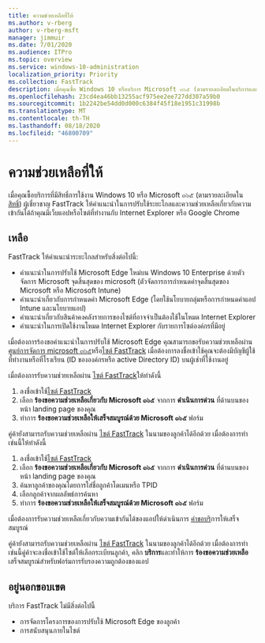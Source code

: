 ```yaml
---
title: ความช่วยเหลือที่ให้
ms.author: v-rberg
author: v-rberg-msft
manager: jimmuir
ms.date: 7/01/2020
ms.audience: ITPro
ms.topic: overview
ms.service: windows-10-administration
localization_priority: Priority
ms.collection: FastTrack
description: เมื่อคุณซื้อ Windows 10 หรือบริการ Microsoft ๓๖๕ (ตามรายละเอียดในบริการและแผนที่มีสิทธิ์การใช้งาน) ผู้เชี่ยวชาญ FastTrack ให้คำแนะนำในการใช้งานระยะไกลและความช่วยเหลือเกี่ยวกับความเข้ากันได้ถ้าคุณมีเว็บแอปหรือไซต์ที่ทำงานกับ Internet Explorer หรือ Google Chrome
ms.openlocfilehash: 23cd4ea46bb13255acf975ee2ee727dd307a59b0
ms.sourcegitcommit: 1b2242be54dd0d000c6384f45f18e1951c31998b
ms.translationtype: MT
ms.contentlocale: th-TH
ms.lasthandoff: 08/18/2020
ms.locfileid: "46800709"
---
```

# <a name="assistance-offered"></a>ความช่วยเหลือที่ให้

เมื่อคุณซื้อบริการที่มีสิทธิ์การใช้งาน Windows 10 หรือ Microsoft ๓๖๕ (ตามรายละเอียดใน [สิทธิ์](eligibility.md)) ผู้เชี่ยวชาญ FastTrack ให้คำแนะนำในการปรับใช้ระยะไกลและความช่วยเหลือเกี่ยวกับความเข้ากันได้ถ้าคุณมีเว็บแอปหรือไซต์ที่ทำงานกับ Internet Explorer หรือ Google Chrome 

## <a name="assistance"></a>เหลือ

FastTrack ให้คำแนะนำระยะไกลสำหรับสิ่งต่อไปนี้:
- คำแนะนำในการปรับใช้ Microsoft Edge ใหม่บน Windows 10 Enterprise ด้วยตัวจัดการ Microsoft จุดสิ้นสุดของ microsoft (ตัวจัดการการกำหนดค่าจุดสิ้นสุดของ Microsoft หรือ Microsoft Intune)
- คำแนะนำเกี่ยวกับการกำหนดค่า Microsoft Edge (โดยใช้นโยบายกลุ่มหรือการกำหนดค่าแอป Intune และนโยบายแอป)
- คำแนะนำเกี่ยวกับสินค้าคงคลังรายการของไซต์ที่อาจจำเป็นต้องใช้ในโหมด Internet Explorer
- คำแนะนำในการเปิดใช้งานโหมด Internet Explorer กับรายการไซต์องค์กรที่มีอยู่

เมื่อต้องการร้องขอคำแนะนำในการปรับใช้ Microsoft Edge คุณสามารถขอรับความช่วยเหลือผ่าน[ศูนย์การจัดการ microsoft ๓๖๕](https://go.microsoft.com/fwlink/?linkid=2032704)หรือ[ไซต์ FastTrack](https://go.microsoft.com/fwlink/?linkid=780698) เมื่อต้องการลงชื่อเข้าใช้คุณจะต้องมีบัญชีผู้ใช้ที่ทำงานหรือที่โรงเรียน (ID ขององค์กรหรือ active Directory ID) บนผู้เช่าที่ใช้งานอยู่ 

เมื่อต้องการรับความช่วยเหลือผ่าน [ไซต์ FastTrack](https://go.microsoft.com/fwlink/?linkid=780698)ให้ทำดังนี้ 
1.    ลงชื่อเข้าใช้[ไซต์ FastTrack](https://go.microsoft.com/fwlink/?linkid=780698) 
2.    เลือก **ร้องขอความช่วยเหลือเกี่ยวกับ Microsoft ๓๖๕** จากการ **ดำเนินการด่วน** ที่ด้านบนของหน้า landing page ของคุณ
3.    ทำการ **ร้องขอความช่วยเหลือให้เสร็จสมบูรณ์ด้วย Microsoft ๓๖๕** ฟอร์ม
  
คู่ค้ายังสามารถรับความช่วยเหลือผ่าน [ไซต์ FastTrack](https://go.microsoft.com/fwlink/?linkid=780698) ในนามของลูกค้าได้อีกด้วย เมื่อต้องการทำเช่นนี้ให้ทำดังนี้
1.    ลงชื่อเข้าใช้[ไซต์ FastTrack](https://go.microsoft.com/fwlink/?linkid=780698) 
2.    เลือก **ร้องขอความช่วยเหลือเกี่ยวกับ Microsoft ๓๖๕** จากการ **ดำเนินการด่วน** ที่ด้านบนของหน้า landing page ของคุณ
3.    ค้นหาลูกค้าของคุณโดยการใส่ชื่อลูกค้าโดเมนหรือ TPID
4.    เลือกลูกค้าจากผลลัพธ์การค้นหา
5.    ทำการ **ร้องขอความช่วยเหลือให้เสร็จสมบูรณ์ด้วย Microsoft ๓๖๕** ฟอร์ม
 
เมื่อต้องการรับความช่วยเหลือเกี่ยวกับความเข้ากันได้ของแอปให้ดำเนินการ [คำขอบริ](https://go.microsoft.com/fwlink/?linkid=2022721)การให้เสร็จสมบูรณ์

คู่ค้ายังสามารถรับความช่วยเหลือผ่าน [ไซต์ FastTrack](https://go.microsoft.com/fwlink/?linkid=780698) ในนามของลูกค้าได้อีกด้วย เมื่อต้องการทำเช่นนี้คู่ค้าจะลงชื่อเข้าใช้ไซต์ให้เลือกระเบียนลูกค้า, คลิก **บริการ**และทำให้การ **ร้องขอความช่วยเหลือ** เสร็จสมบูรณ์สำหรับฟอร์มการรับรองความถูกต้องของแอป

## <a name="out-of-scope"></a>อยู่นอกขอบเขต

บริการ FastTrack ไม่มีสิ่งต่อไปนี้
- การจัดการโครงการของการปรับใช้ Microsoft Edge ของลูกค้า
- การสนับสนุนภายในไซต์

